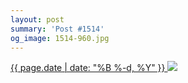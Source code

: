 ```yaml
---
layout: post
summary: 'Post #1514'
og_image: 1514-960.jpg
---
```


<p>
 <time>
  <a href="/1514">
   {{ page.date | date: "%B %-d, %Y" }}
  </a>
 </time>
 <a href="/1514">
  <img sizes="(min-width: 700px) 50vw, calc(100vw - 2rem)" src="{{ site.assets_url }}/1514-480.jpg" srcset="{{ site.assets_url }}/1514-240.jpg 240w, {{ site.assets_url }}/1514-480.jpg 480w, {{ site.assets_url }}/1514-720.jpg 720w, {{ site.assets_url }}/1514-960.jpg 960w"/>
 </a>
</p>
